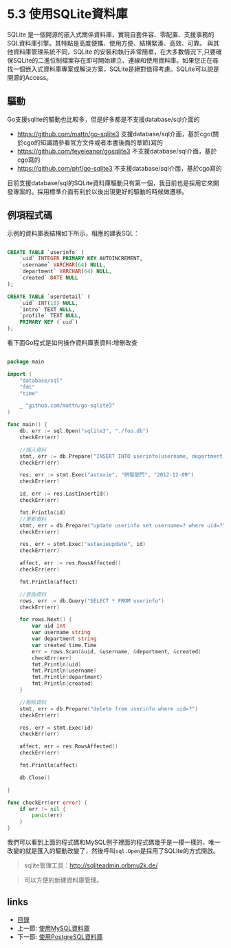 # 5.3 使用SQLite資料庫

SQLite 是一個開源的嵌入式關係資料庫，實現自套件容、零配置、支援事務的SQL資料庫引擎。其特點是高度便攜、使用方便、結構緊湊、高效、可靠。 與其他資料庫管理系統不同，SQLite 的安裝和執行非常簡單，在大多數情況下,只要確保SQLite的二進位制檔案存在即可開始建立、連線和使用資料庫。如果您正在尋找一個嵌入式資料庫專案或解決方案，SQLite是絕對值得考慮。SQLite可以說是開源的Access。

## 驅動
Go支援sqlite的驅動也比較多，但是好多都是不支援database/sql介面的

- https://github.com/mattn/go-sqlite3 支援database/sql介面，基於cgo(關於cgo的知識請參看官方文件或者本書後面的章節)寫的
- https://github.com/feyeleanor/gosqlite3 不支援database/sql介面，基於cgo寫的
- https://github.com/phf/go-sqlite3  不支援database/sql介面，基於cgo寫的

目前支援database/sql的SQLite資料庫驅動只有第一個，我目前也是採用它來開發專案的。採用標準介面有利於以後出現更好的驅動的時候做遷移。

## 例項程式碼
示例的資料庫表結構如下所示，相應的建表SQL：
```sql

CREATE TABLE `userinfo` (
	`uid` INTEGER PRIMARY KEY AUTOINCREMENT,
	`username` VARCHAR(64) NULL,
	`department` VARCHAR(64) NULL,
	`created` DATE NULL
);

CREATE TABLE `userdetail` (
	`uid` INT(10) NULL,
	`intro` TEXT NULL,
	`profile` TEXT NULL,
	PRIMARY KEY (`uid`)
);
```
看下面Go程式是如何操作資料庫表資料:增刪改查
```Go

package main

import (
	"database/sql"
	"fmt"
	"time"

	_ "github.com/mattn/go-sqlite3"
)

func main() {
	db, err := sql.Open("sqlite3", "./foo.db")
	checkErr(err)

	//插入資料
	stmt, err := db.Prepare("INSERT INTO userinfo(username, department, created) values(?,?,?)")
	checkErr(err)

	res, err := stmt.Exec("astaxie", "研發部門", "2012-12-09")
	checkErr(err)

	id, err := res.LastInsertId()
	checkErr(err)

	fmt.Println(id)
	//更新資料
	stmt, err = db.Prepare("update userinfo set username=? where uid=?")
	checkErr(err)

	res, err = stmt.Exec("astaxieupdate", id)
	checkErr(err)

	affect, err := res.RowsAffected()
	checkErr(err)

	fmt.Println(affect)

	//查詢資料
	rows, err := db.Query("SELECT * FROM userinfo")
	checkErr(err)

	for rows.Next() {
		var uid int
		var username string
		var department string
		var created time.Time
		err = rows.Scan(&uid, &username, &department, &created)
		checkErr(err)
		fmt.Println(uid)
		fmt.Println(username)
		fmt.Println(department)
		fmt.Println(created)
	}

	//刪除資料
	stmt, err = db.Prepare("delete from userinfo where uid=?")
	checkErr(err)

	res, err = stmt.Exec(id)
	checkErr(err)

	affect, err = res.RowsAffected()
	checkErr(err)

	fmt.Println(affect)

	db.Close()

}

func checkErr(err error) {
	if err != nil {
		panic(err)
	}
}
```

我們可以看到上面的程式碼和MySQL例子裡面的程式碼幾乎是一模一樣的，唯一改變的就是匯入的驅動改變了，然後呼叫`sql.Open`是採用了SQLite的方式開啟。


>sqlite管理工具：http://sqliteadmin.orbmu2k.de/

>可以方便的新建資料庫管理。

## links
   * [目錄](<preface.md>)
   * 上一節: [使用MySQL資料庫](<05.2.md>)
   * 下一節: [使用PostgreSQL資料庫](<05.4.md>)
